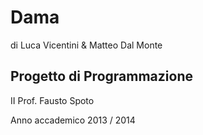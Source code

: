Dama
==================

di Luca Vicentini & Matteo Dal Monte

Progetto di Programmazione
------------------

II Prof. Fausto Spoto

Anno accademico 2013 / 2014
